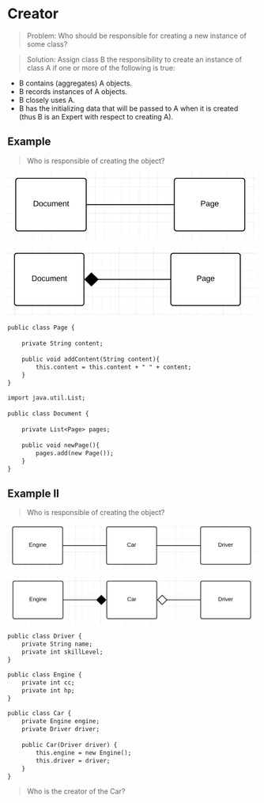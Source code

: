 # Creator

> Problem: Who should be responsible for creating a new instance of some class?

> Solution: Assign class B the responsibility to create an instance of class A if one or more of the following is true:

* B contains (aggregates) A objects.
* B records instances of A objects.
* B closely uses A.
* B has the initializing data that will be passed to A when it is created (thus B is an Expert with respect to creating A).

## Example
> Who is responsible of creating the object?

![](/img/creator_doc_page_1.png)

![](/img/creator_doc_page_2.png)




````     
public class Page {

    private String content;

    public void addContent(String content){
        this.content = this.content + " " + content;
    }
}

````     

````     
import java.util.List;

public class Document {

    private List<Page> pages;

    public void newPage(){
        pages.add(new Page());
    }
}

````     


## Example II
> Who is responsible of creating the object?

![](/img/creator_car_driver_engine_1.png)

![](/img/creator_car_driver_engine_2.png)



````     
public class Driver {
    private String name;
    private int skillLevel;
}

````     

````     
public class Engine {  
    private int cc;
    private int hp;
}

````     

````     
public class Car {
    private Engine engine;
    private Driver driver;

    public Car(Driver driver) {
        this.engine = new Engine();
        this.driver = driver;
    }
}

````     
> Who is the creator of the Car?
